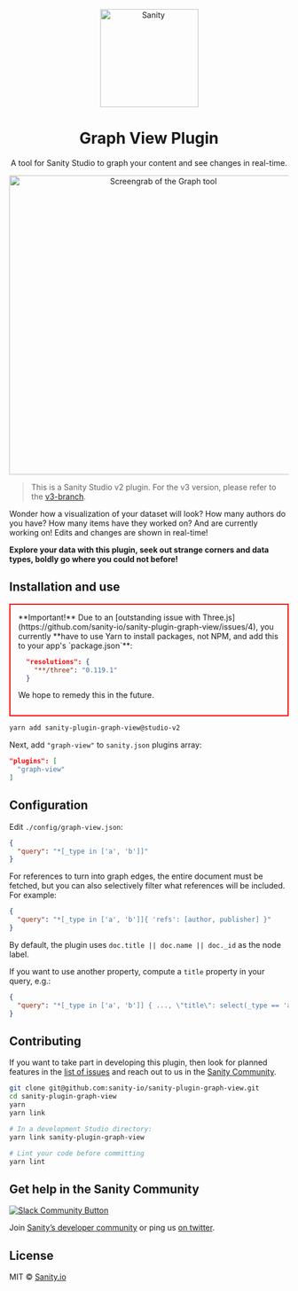 <div align="center">
  <img src="assets/sanity-logo.png" width="177" alt="Sanity" />
  <h1>Graph View Plugin</h1>
  <p>A tool for Sanity Studio to graph your content and see changes in real-time.</p>
  <p><img src="assets/screengrab.gif" width="540" alt="Screengrab of the Graph tool" /></p>
</div>

> This is a Sanity Studio v2 plugin. For the v3 version, please refer to the [v3-branch](https://github.com/sanity-io/sanity-plugin-graph-view).

Wonder how a visualization of your dataset will look? How many authors do you have? How many items have they worked on? And are currently working on! Edits and changes are shown in real-time!

**Explore your data with this plugin, seek out strange corners and data types, boldly go where you could not before!**

## Installation and use

<div style="padding: 1em; border: solid 2px red;">
**Important!** Due to an [outstanding issue with Three.js](https://github.com/sanity-io/sanity-plugin-graph-view/issues/4), you currently **have to use Yarn to install packages, not NPM, and add this to your app's `package.json`**:

```json
  "resolutions": {
    "**/three": "0.119.1"
  }
```
We hope to remedy this in the future.
</div>


```sh
yarn add sanity-plugin-graph-view@studio-v2
```

Next, add `"graph-view"` to `sanity.json` plugins array:
```json
"plugins": [
  "graph-view"
]
```

## Configuration

Edit `./config/graph-view.json`:

```json
{
  "query": "*[_type in ['a', 'b']]"
}
```

For references to turn into graph edges, the entire document must be fetched, but you can also selectively filter what references will be included. For example:

```json
{
  "query": "*[_type in ['a', 'b']]{ 'refs': [author, publisher] }"
}
```

By default, the plugin uses `doc.title || doc.name || doc._id` as the node label.

If you want to use another property, compute a `title` property in your query, e.g.:

```json
{
  "query": "*[_type in ['a', 'b']] { ..., \"title\": select(_type == 'a' => 'Title A', _type == 'b' => 'Title B') }"
}
```

## Contributing

If you want to take part in developing this plugin, then look for planned features in the [list of issues](https://github.com/sanity-io/sanity-plugin-graph-view/issues) and reach out to us in the [Sanity Community](https://slack.sanity.io/).

```sh
git clone git@github.com:sanity-io/sanity-plugin-graph-view.git
cd sanity-plugin-graph-view
yarn
yarn link

# In a development Studio directory:
yarn link sanity-plugin-graph-view

# Lint your code before committing
yarn lint
```

## Get help in the Sanity Community

[![Slack Community Button](https://slack.sanity.io/badge.svg)](https://slack.sanity.io/)

Join [Sanity’s developer community](https://slack.sanity.io) or ping us [on twitter](https://twitter.com/sanity_io).

## License

MIT © [Sanity.io](https://www.sanity.io/)
